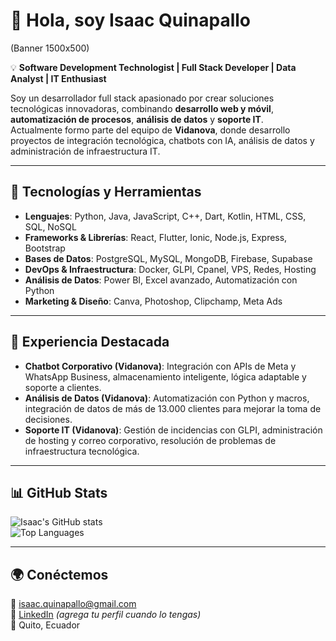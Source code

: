 # 👋 Hola, soy Isaac Quinapallo  
(Banner 1500x500)

💡 **Software Development Technologist | Full Stack Developer | Data Analyst | IT Enthusiast**

Soy un desarrollador full stack apasionado por crear soluciones tecnológicas innovadoras, combinando **desarrollo web y móvil**, **automatización de procesos**, **análisis de datos** y **soporte IT**.  
Actualmente formo parte del equipo de **Vidanova**, donde desarrollo proyectos de integración tecnológica, chatbots con IA, análisis de datos y administración de infraestructura IT.  

---

## 🚀 Tecnologías y Herramientas
- **Lenguajes**: Python, Java, JavaScript, C++, Dart, Kotlin, HTML, CSS, SQL, NoSQL  
- **Frameworks & Librerías**: React, Flutter, Ionic, Node.js, Express, Bootstrap  
- **Bases de Datos**: PostgreSQL, MySQL, MongoDB, Firebase, Supabase  
- **DevOps & Infraestructura**: Docker, GLPI, Cpanel, VPS, Redes, Hosting  
- **Análisis de Datos**: Power BI, Excel avanzado, Automatización con Python  
- **Marketing & Diseño**: Canva, Photoshop, Clipchamp, Meta Ads  

---

## 📌 Experiencia Destacada
- **Chatbot Corporativo (Vidanova)**: Integración con APIs de Meta y WhatsApp Business, almacenamiento inteligente, lógica adaptable y soporte a clientes.  
- **Análisis de Datos (Vidanova)**: Automatización con Python y macros, integración de datos de más de 13.000 clientes para mejorar la toma de decisiones.  
- **Soporte IT (Vidanova)**: Gestión de incidencias con GLPI, administración de hosting y correo corporativo, resolución de problemas de infraestructura tecnológica.  

---

## 📊 GitHub Stats
![Isaac's GitHub stats](https://github-readme-stats.vercel.app/api?username=IsaacQuinapallo&show_icons=true&theme=radical)  
![Top Languages](https://github-readme-stats.vercel.app/api/top-langs/?username=IsaacQuinapallo&layout=compact&theme=radical)  

---

## 🌍 Conéctemos
📩 isaac.quinapallo@gmail.com  
💼 [LinkedIn](https://www.linkedin.com) *(agrega tu perfil cuando lo tengas)*  
📍 Quito, Ecuador

